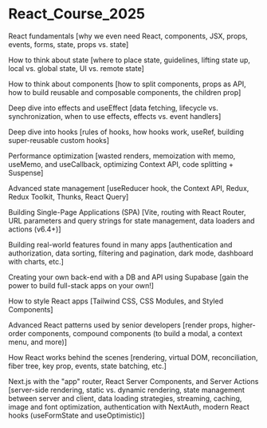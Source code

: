 # React_Course_2025

React fundamentals [why we even need React, components, JSX, props, events, forms, state, props vs. state]

How to think about state [where to place state, guidelines, lifting state up, local vs. global state, UI vs. remote state]

How to think about components [how to split components, props as API, how to build reusable and composable components, the children prop]

Deep dive into effects and useEffect [data fetching, lifecycle vs. synchronization, when to use effects, effects vs. event handlers]

Deep dive into hooks [rules of hooks, how hooks work, useRef, building super-reusable custom hooks]

Performance optimization [wasted renders, memoization with memo, useMemo, and useCallback, optimizing Context API, code splitting + Suspense]

Advanced state management [useReducer hook, the Context API, Redux, Redux Toolkit, Thunks, React Query]

Building Single-Page Applications (SPA) [Vite, routing with React Router, URL parameters and query strings for state management, data loaders and actions (v6.4+)]

Building real-world features found in many apps [authentication and authorization, data sorting, filtering and pagination, dark mode, dashboard with charts, etc.]

Creating your own back-end with a DB and API using Supabase [gain the power to build full-stack apps on your own!]

How to style React apps [Tailwind CSS, CSS Modules, and Styled Components]

Advanced React patterns used by senior developers [render props, higher-order components, compound components (to build a modal, a context menu, and more)]

How React works behind the scenes [rendering, virtual DOM, reconciliation, fiber tree, key prop, events, state batching, etc.]

Next.js with the "app" router, React Server Components, and Server Actions [server-side rendering, static vs. dynamic rendering, state management between server and client, data loading strategies, streaming, caching, image and font optimization, authentication with NextAuth, modern React hooks (useFormState and useOptimistic)]
